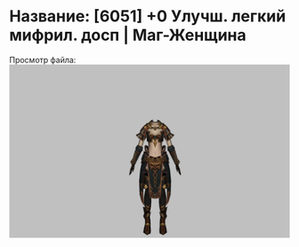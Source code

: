 # Название: [6051] +0 Улучш. легкий мифрил. досп | Маг-Женщина

Просмотр файла:
![p050021.png](p050021.png)
